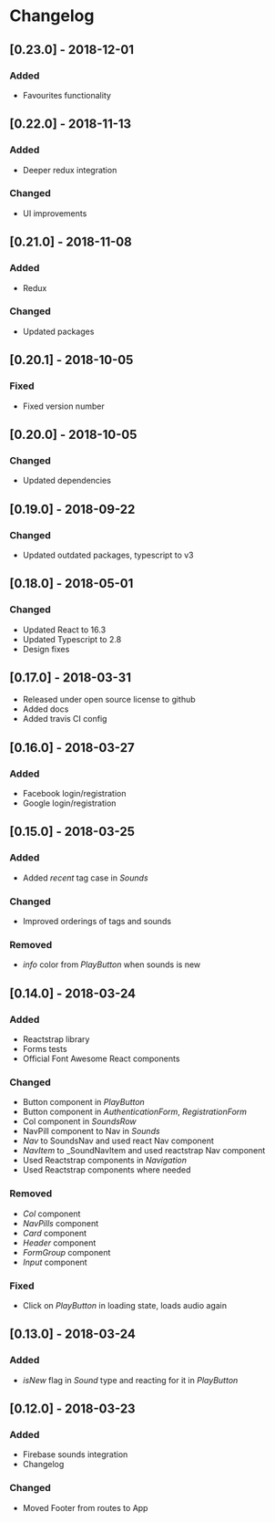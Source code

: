 # Changelog

## [0.23.0] - 2018-12-01
### Added
- Favourites functionality

## [0.22.0] - 2018-11-13
### Added
- Deeper redux integration

### Changed
- UI improvements

## [0.21.0] - 2018-11-08
### Added
- Redux

### Changed
- Updated packages

## [0.20.1] - 2018-10-05
### Fixed
- Fixed version number

## [0.20.0] - 2018-10-05
### Changed
- Updated dependencies

## [0.19.0] - 2018-09-22
### Changed
- Updated outdated packages, typescript to v3

## [0.18.0] - 2018-05-01
### Changed
- Updated React to 16.3
- Updated Typescript to 2.8
- Design fixes

## [0.17.0] - 2018-03-31
- Released under open source license to github
- Added docs
- Added travis CI config

## [0.16.0] - 2018-03-27
### Added
- Facebook login/registration
- Google login/registration

## [0.15.0] - 2018-03-25
### Added
- Added _recent_ tag case in _Sounds_

### Changed
- Improved orderings of tags and sounds

### Removed
- _info_ color from _PlayButton_ when sounds is new

## [0.14.0] - 2018-03-24
### Added
- Reactstrap library
- Forms tests
- Official Font Awesome React components

### Changed
- Button component in _PlayButton_
- Button component in _AuthenticationForm_, _RegistrationForm_
- Col component in _SoundsRow_
- NavPill component to Nav in _Sounds_
- _Nav_ to SoundsNav and used react Nav component
- _NavItem_ to _SoundNavItem and used reactstrap Nav component
- Used Reactstrap components in _Navigation_
- Used Reactstrap components where needed

### Removed
- _Col_ component
- _NavPills_ component
- _Card_ component
- _Header_ component
- _FormGroup_ component
- _Input_ component

### Fixed 
- Click on _PlayButton_  in loading state, loads audio again

## [0.13.0] - 2018-03-24
### Added
- _isNew_ flag in _Sound_ type and reacting for it in _PlayButton_

## [0.12.0] - 2018-03-23
### Added
- Firebase sounds integration
- Changelog

### Changed
- Moved Footer from routes to App